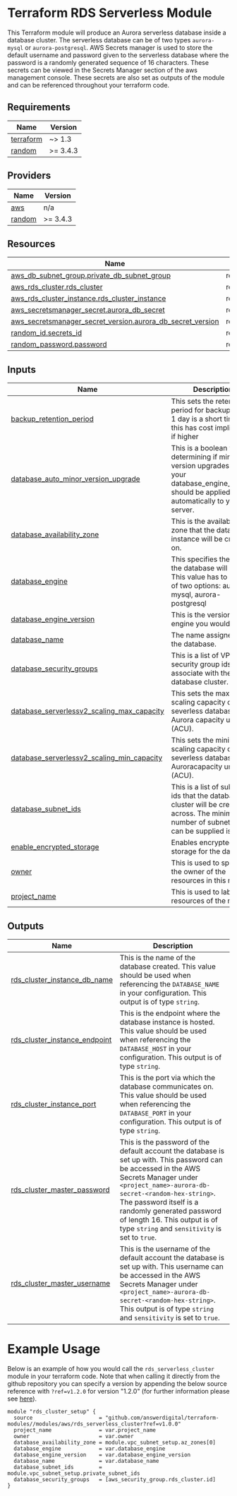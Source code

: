 # Terraform RDS Serverless Module

This Terraform module will produce an Aurora serverless database inside a database
cluster. The serverless database can be of two types `aurora-mysql` or `aurora-postgresql`.
AWS Secrets manager is used to store the default username and password given to the
serverless database where the password is a randomly generated sequence of 16 characters.
These secrets can be viewed in the Secrets Manager section of the aws management console.
These secrets are also set as outputs of the module and can be referenced throughout your terraform code.

<!-- BEGIN_TF_DOCS -->
## Requirements

| Name | Version |
|------|---------|
| <a name="requirement_terraform"></a> [terraform](#requirement\_terraform) | ~> 1.3 |
| <a name="requirement_random"></a> [random](#requirement\_random) | >= 3.4.3 |

## Providers

| Name | Version |
|------|---------|
| <a name="provider_aws"></a> [aws](#provider\_aws) | n/a |
| <a name="provider_random"></a> [random](#provider\_random) | >= 3.4.3 |

## Resources

| Name | Type |
|------|------|
| [aws_db_subnet_group.private_db_subnet_group](https://registry.terraform.io/providers/hashicorp/aws/latest/docs/resources/db_subnet_group) | resource |
| [aws_rds_cluster.rds_cluster](https://registry.terraform.io/providers/hashicorp/aws/latest/docs/resources/rds_cluster) | resource |
| [aws_rds_cluster_instance.rds_cluster_instance](https://registry.terraform.io/providers/hashicorp/aws/latest/docs/resources/rds_cluster_instance) | resource |
| [aws_secretsmanager_secret.aurora_db_secret](https://registry.terraform.io/providers/hashicorp/aws/latest/docs/resources/secretsmanager_secret) | resource |
| [aws_secretsmanager_secret_version.aurora_db_secret_version](https://registry.terraform.io/providers/hashicorp/aws/latest/docs/resources/secretsmanager_secret_version) | resource |
| [random_id.secrets_id](https://registry.terraform.io/providers/hashicorp/random/latest/docs/resources/id) | resource |
| [random_password.password](https://registry.terraform.io/providers/hashicorp/random/latest/docs/resources/password) | resource |

## Inputs

| Name | Description | Type | Default | Required |
|------|-------------|------|---------|:--------:|
| <a name="input_backup_retention_period"></a> [backup\_retention\_period](#input\_backup\_retention\_period) | This sets the retention period for backups, note: 1 day is a short time, but this has cost implications if higher | `number` | `1` | no |
| <a name="input_database_auto_minor_version_upgrade"></a> [database\_auto\_minor\_version\_upgrade](#input\_database\_auto\_minor\_version\_upgrade) | This is a boolean value determining if minor version upgrades for your database\_engine\_version should be applied automatically to your server. | `bool` | `false` | no |
| <a name="input_database_availability_zone"></a> [database\_availability\_zone](#input\_database\_availability\_zone) | This is the availability zone that the database instance will be created on. | `string` | n/a | yes |
| <a name="input_database_engine"></a> [database\_engine](#input\_database\_engine) | This specifies the engine the database will use. This value has to be one of two options: aurora-mysql, aurora-postgresql | `string` | n/a | yes |
| <a name="input_database_engine_version"></a> [database\_engine\_version](#input\_database\_engine\_version) | This is the version of the engine you would like. | `string` | n/a | yes |
| <a name="input_database_name"></a> [database\_name](#input\_database\_name) | The name assigned to the database. | `string` | n/a | yes |
| <a name="input_database_security_groups"></a> [database\_security\_groups](#input\_database\_security\_groups) | This is a list of VPC security group ids to associate with the database cluster. | `list(string)` | `[]` | no |
| <a name="input_database_serverlessv2_scaling_max_capacity"></a> [database\_serverlessv2\_scaling\_max\_capacity](#input\_database\_serverlessv2\_scaling\_max\_capacity) | This sets the maximum scaling capacity of the severless database in Aurora capacity units (ACU). | `number` | `1` | no |
| <a name="input_database_serverlessv2_scaling_min_capacity"></a> [database\_serverlessv2\_scaling\_min\_capacity](#input\_database\_serverlessv2\_scaling\_min\_capacity) | This sets the minimum scaling capacity of the severless database in Auroracapacity units (ACU). | `number` | `0.5` | no |
| <a name="input_database_subnet_ids"></a> [database\_subnet\_ids](#input\_database\_subnet\_ids) | This is a list of subnet ids that the database cluster will be created across. The minimum number of subnets that can be supplied is 2. | `list(string)` | n/a | yes |
| <a name="input_enable_encrypted_storage"></a> [enable\_encrypted\_storage](#input\_enable\_encrypted\_storage) | Enables encrypted storage for the database | `bool` | `true` | no |
| <a name="input_owner"></a> [owner](#input\_owner) | This is used to specify the owner of the resources in this module. | `string` | n/a | yes |
| <a name="input_project_name"></a> [project\_name](#input\_project\_name) | This is used to label the resources of the module. | `string` | n/a | yes |

## Outputs

| Name | Description |
|------|-------------|
| <a name="output_rds_cluster_instance_db_name"></a> [rds\_cluster\_instance\_db\_name](#output\_rds\_cluster\_instance\_db\_name) | This is the name of the database created. This value should be used when referencing the `DATABASE_NAME` in your configuration. This output is of type `string`. |
| <a name="output_rds_cluster_instance_endpoint"></a> [rds\_cluster\_instance\_endpoint](#output\_rds\_cluster\_instance\_endpoint) | This is the endpoint where the database instance is hosted. This value should be used when referencing the `DATABASE_HOST` in your configuration. This output is of type `string`. |
| <a name="output_rds_cluster_instance_port"></a> [rds\_cluster\_instance\_port](#output\_rds\_cluster\_instance\_port) | This is the port via which the database communicates on. This value should be used when referencing the `DATABASE_PORT` in your configuration. This output is of type `string`. |
| <a name="output_rds_cluster_master_password"></a> [rds\_cluster\_master\_password](#output\_rds\_cluster\_master\_password) | This is the password of the default account the database is set up with. This password can be accessed in the AWS Secrets Manager under `<project_name>-aurora-db-secret-<random-hex-string>`. The password itself is a randomly generated password of length 16. This output is of type `string` and `sensitivity` is set to `true`. |
| <a name="output_rds_cluster_master_username"></a> [rds\_cluster\_master\_username](#output\_rds\_cluster\_master\_username) | This is the username of the default account the database is set up with. This username can be accessed in the AWS Secrets Manager under `<project_name>-aurora-db-secret-<random-hex-string>`. This output is of type `string` and `sensitivity` is set to `true`. |
<!-- END_TF_DOCS -->

# Example Usage

Below is an example of how you would call the `rds_serverless_cluster` module in your
terraform code. Note that when calling it directly from the github repository you can specify a
version by appending the below source reference with `?ref=v1.2.0` for version "1.2.0"
(for further information please see
[here](https://developer.hashicorp.com/terraform/language/modules/sources#modules-in-package-sub-directories)).

```hcl
module "rds_cluster_setup" {
  source                     = "github.com/answerdigital/terraform-modules//modules/aws/rds_serverless_cluster?ref=v1.0.0"
  project_name               = var.project_name
  owner                      = var.owner
  database_availability_zone = module.vpc_subnet_setup.az_zones[0]
  database_engine            = var.database_engine
  database_engine_version    = var.database_engine_version
  database_name              = var.database_name
  database_subnet_ids        = module.vpc_subnet_setup.private_subnet_ids
  database_security_groups   = [aws_security_group.rds_cluster.id]
}
```
